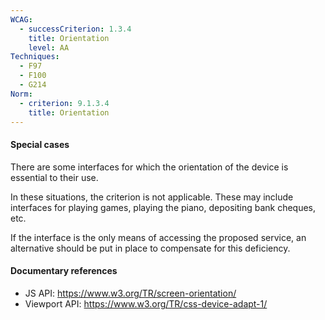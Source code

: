```yaml
---
WCAG:
  - successCriterion: 1.3.4
    title: Orientation
    level: AA
Techniques:
  - F97
  - F100
  - G214
Norm:
  - criterion: 9.1.3.4
    title: Orientation
---
```


#### Special cases

There are some interfaces for which the orientation of the device is essential to their use.

In these situations, the criterion is not applicable. These may include interfaces for playing games, playing the piano, depositing bank cheques, etc.

If the interface is the only means of accessing the proposed service, an alternative should be put in place to compensate for this deficiency.

#### Documentary references

- JS API: https://www.w3.org/TR/screen-orientation/
- Viewport API: https://www.w3.org/TR/css-device-adapt-1/
